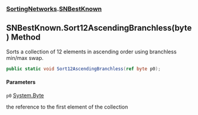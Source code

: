 ### [SortingNetworks](SortingNetworks.md 'SortingNetworks').[SNBestKnown](SortingNetworks.SNBestKnown.md 'SortingNetworks.SNBestKnown')

## SNBestKnown.Sort12AscendingBranchless(byte) Method

Sorts a collection of 12 elements in ascending order using branchless min/max swap.

```csharp
public static void Sort12AscendingBranchless(ref byte p0);
```
#### Parameters

<a name='SortingNetworks.SNBestKnown.Sort12AscendingBranchless(byte).p0'></a>

`p0` [System.Byte](https://docs.microsoft.com/en-us/dotnet/api/System.Byte 'System.Byte')

the reference to the first element of the collection